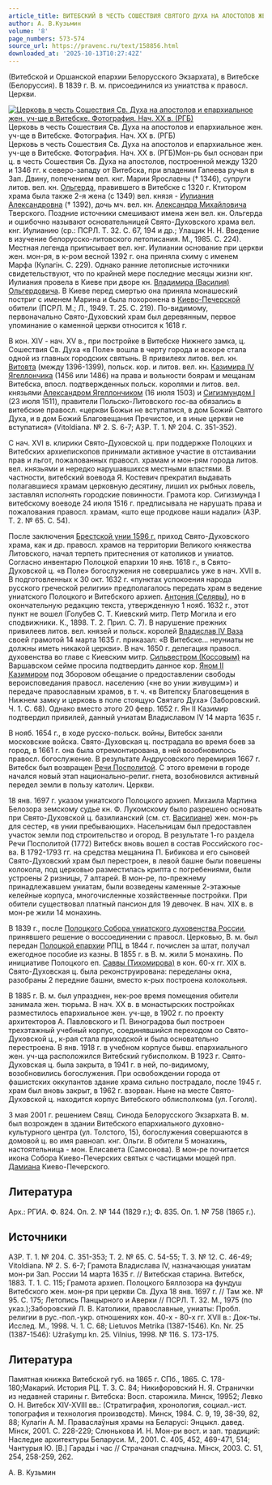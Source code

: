 ```yaml
---
article_title: ВИТЕБСКИЙ В ЧЕСТЬ СОШЕСТВИЯ СВЯТОГО ДУХА НА АПОСТОЛОВ ЖЕНСКИЙ МОНАСТЫРЬ
author: А. В.Кузьмин
volume: '8'
page_numbers: 573-574
source_url: https://pravenc.ru/text/158856.html
downloaded_at: '2025-10-13T10:27:42Z'
---
```


(Витебской и Оршанской епархии Белорусского Экзархата), в Витебске (Белоруссия). В 1839 г. В. м. присоединился из униатства к правосл. Церкви.

[![Церковь в честь Сошествия Св. Духа на апостолов и епархиальное жен. уч-ще в Витебске. Фотография. Нач. XX в. (РГБ)](https://pravenc.ru/data/241/464/1234/i200.jpg "Кликните для увеличения картинки")](https://pravenc.ru/data/241/464/1234/i400.jpg)Церковь в честь Сошествия Св. Духа на апостолов и епархиальное жен. уч-ще в Витебске. Фотография. Нач. XX в. (РГБ)  
Церковь в честь Сошествия Св. Духа на апостолов и епархиальное жен. уч-ще в Витебске. Фотография. Нач. XX в. (РГБ)Мон-рь был основан при ц. в честь Сошествия Св. Духа на апостолов, построенной между 1320 и 1346 гг. к северо-западу от Витебска, при впадении Гапеева ручья в Зап. Двину, попечением вел. кнг. Марии Ярославны († 1346), супруги литов. вел. кн. [Ольгерда](https://pravenc.ru/text/Ольгерд.html), правившего в Витебске с 1320 г. Ктитором храма была также 2-я жена (с 1349) вел. князя - [Иулиания Александровна](<https://pravenc.ru/text/Иулиания Александровна.html>) († 1392), дочь мч. вел. кн. [Александра Михайловича](<https://pravenc.ru/text/Александр Михайлович.html>) Тверского. Поздние источники смешивают имена жен вел. кн. Ольгерда и ошибочно называют основательницей Свято-Духовского храма вел. кнг. Иулианию (ср.: ПСРЛ. Т. 32. С. 67, 194 и др.; Улащик Н. Н. Введение в изучение белорусско-литовского летописания. М., 1985. С. 224). Местная легенда приписывает вел. кнг. Иулиании основание при церкви жен. мон-ря, в к-ром весной 1392 г. она приняла схиму с именем Марфа (Кулагiн. С. 229). Однако ранние летописные источники свидетельствуют, что по крайней мере последние месяцы жизни кнг. Иулиания провела в Киеве при дворе кн. [Владимира (Василия) Ольгердовича](<https://pravenc.ru/text/Владимира (Василия) Ольгердовича.html>). В Киеве перед смертью она приняла монашеский постриг с именем Марина и была похоронена в [Киево-Печерской](https://pravenc.ru/text/Киево-Печерской.html) обители (ПСРЛ. М.; Л., 1949. Т. 25. С. 219). По-видимому, первоначально Свято-Духовский храм был деревянным, первое упоминание о каменной церкви относится к 1618 г.

В кон. XIV - нач. XV в., при постройке в Витебске Нижнего замка, ц. Сошествия Св. Духа «в Поле» вошла в черту города и вскоре стала одной из главных городских святынь. В привилеях литов. вел. кн. [Витовта](https://pravenc.ru/text/Витовт.html) (между 1396-1399), польск. кор. и литов. вел. кн. [Казимира IV Ягеллончика](<https://pravenc.ru/text/Казимир IV Ягеллончик.html>) (1456 или 1486) на права и вольности боярам и мещанам Витебска, впосл. подтвержденных польск. королями и литов. вел. князьями [Александром Ягеллончиком](<https://pravenc.ru/text/Александром Ягеллончиком.html>) (16 июля 1503) и [Сигизмундом I](<https://pravenc.ru/text/Сигизмундом I.html>) (23 июля 1511), правители Польско-Литовского гос-ва обязались в витебские правосл. «церкви Божьи не вступатися, в дом Божий Святого Духа, и в дом Божий Благовещания Пречистое, и в иные церкви не вступатися» (Vitoldiana. № 2. S. 6-7; АЗР. Т. 1. № 204. С. 351-352).

С нач. XVI в. клирики Свято-Духовской ц. при поддержке Полоцких и Витебских архиепископов принимали активное участие в отстаивании прав и льгот, пожалованных правосл. храмам и мон-рям города литов. вел. князьями и нередко нарушавшихся местными властями. В частности, витебский воевода Я. Костевич прекратил выдавать полагавшиеся храмам церковную десятину, лишил их рыбных ловель, заставлял исполнять городские повинности. Грамота кор. Сигизмунда I витебскому воеводе 24 июля 1516 г. предписывала не нарушать права и пожалования правосл. храмам, «што еще продкове наши надали» (АЗР. Т. 2. № 65. С. 54).

После заключения [Брестской унии 1596 г.](<https://pravenc.ru/text/Брестская уния.html>) приход Свято-Духовского храма, как и др. правосл. храмов на территории Великого княжества Литовского, начал терпеть притеснения от католиков и униатов. Согласно инвентарю Полоцкой епархии 10 янв. 1618 г., в Свято-Духовской ц. «в Поле» богослужения не совершались уже в нач. XVII в. В подготовленных к 30 окт. 1632 г. «пунктах успокоения народа русского греческой религии» предполагалось передать храм в ведение униатского Полоцкого и Витебского архиеп. [Антония (Селявы)](<https://pravenc.ru/text/Антония (Селявы).html>), но в окончательную редакцию текста, утвержденную 1 нояб. 1632 г., этот пункт не вошел (Голубев С. Т. Киевский митр. Петр Могила и его сподвижники. К., 1898. Т. 2. Прил. С. 7). В нарушение прежних привилеев литов. вел. князей и польск. королей [Владислав IV Ваза](<https://pravenc.ru/text/Владислав IV Ваза.html>) своей грамотой 14 марта 1635 г. приказал: «В Витебске... неуниаты не должны иметь никакой церкви». В нач. 1650 г. делегация правосл. духовенства во главе с Киевским митр. [Сильвестром (Коссовым)](<https://pravenc.ru/text/Сильвестром (Коссовым).html>) на Варшавском сейме просила подтвердить данное кор. [Яном II Казимиром](<https://pravenc.ru/text/Яном II Казимиром.html>) под Зборовом обещание о предоставлении свободы вероисповедания правосл. населению («не во унии живущим») и передаче православным храмов, в т. ч. «в Витепску Благовещения в Нижнем замку и церковь в поле стоящую Святаго Духа» (Заборовский. Ч. 1. С. 68). Однако вместо этого 20 февр. 1652 г. Ян II Казимир подтвердил привилей, данный униатам Владиславом IV 14 марта 1635 г.

В нояб. 1654 г., в ходе русско-польск. войны, Витебск заняли московские войска. Свято-Духовская ц. пострадала во время боев за город, в 1661 г. она была отремонтирована, в ней возобновилось правосл. богослужение. В результате Андрусовского перемирия 1667 г. Витебск был возвращен [Речи Посполитой](<https://pravenc.ru/text/Речи Посполитой.html>). С этого времени в городе начался новый этап национально-религ. гнета, возобновился активный передел земли в пользу католич. Церкви.

18 янв. 1697 г. указом униатского Полоцкого архиеп. Михаила Мартина Белозора земскому судье кн. Ф. Лукомскому было разрешено основать при Свято-Духовской ц. базилианский (см. ст. [Василиане](https://pravenc.ru/text/Василиане.html)) жен. мон-рь для сестер, «в унии пребывающих». Насельницам был предоставлен участок земли под строительство и огород. В результате 1-го раздела Речи Посполитой (1772) Витебск вновь вошел в состав Российского гос-ва. В 1792-1793 гг. на средства мещанина П. Бибикова и его сыновей Свято-Духовский храм был перестроен, в левой башне были повешены колокола, под церковью разместилась крипта с погребениями, были устроены 2 ризницы, 7 алтарей. В мон-ре, по-прежнему принадлежавшем униатам, были возведены каменные 2-этажные келейные корпуса, многочисленные хозяйственные постройки. При обители существовал платный пансион для 19 девочек. В нач. XIX в. в мон-ре жили 14 монахинь.

В 1839 г., после [Полоцкого Собора униатского духовенства России](<https://pravenc.ru/text/Полоцкого Собора униатского духовенства России.html>), принявшего решение о воссоединении с правосл. Церковью, В. м. был передан [Полоцкой епархии](<https://pravenc.ru/text/Полоцкой епархии.html>) РПЦ, в 1844 г. почислен за штат, получал ежегодное пособие из казны. В 1855 г. в В. м. жили 5 монахинь. По инициативе Полоцкого еп. [Саввы (Тихомирова)](<https://pravenc.ru/text/Саввы (Тихомирова).html>) в кон. 60-х гг. XIX в. Свято-Духовская ц. была реконструирована: переделаны окна, разобраны 2 передние башни, вместо к-рых построена колокольня.

В 1885 г. В. м. был упразднен, нек-рое время помещения обители занимала жен. тюрьма. В нач. XX в. в монастырских постройках разместилось епархиальное жен. уч-ще, в 1902 г. по проекту архитекторов А. Павловского и П. Виноградова был построен трехэтажный учебный корпус, соединявшийся переходом со Свято-Духовской ц., к-рая стала приходской и была основательно перестроена. В янв. 1918 г. в учебном корпусе бывш. епархиального жен. уч-ща расположился Витебский губисполком. В 1923 г. Свято-Духовская ц. была закрыта, в 1941 г. в ней, по-видимому, возобновились богослужения. При освобождении города от фашистских оккупантов здание храма сильно пострадало, после 1945 г. храм был вновь закрыт, в 1962 г. взорван. Ныне на месте Свято-Духовской ц. находится корпус Витебского облисполкома (ул. Гоголя).

3 мая 2001 г. решением Свящ. Синода Белорусского Экзархата В. м. был возрожден в здании Витебского епархиального духовно-культурного центра (ул. Толстого, 15), богослужения совершаются в домовой ц. во имя равноап. кнг. Ольги. В обители 5 монахинь, настоятельница - мон. Елисавета (Самсонова). В мон-ре почитается икона Собора Киево-Печерских святых с частицами мощей прп. [Дамиана](https://pravenc.ru/text/Дамиан.html) Киево-Печерского.

## Литература

Арх.: РГИА. Ф. 824. Оп. 2. № 144 (1829 г.); Ф. 835. Оп. 1. № 758 (1865 г.).

## Источники

АЗР. Т. 1. № 204. С. 351-353; Т. 2. № 65. С. 54-55; Т. 3. № 12. С. 46-49; Vitoldiana. № 2. S. 6-7; Грамота Владислава IV, назначающая униатам мон-ри Зап. России 14 марта 1635 г. // Витебская старина. Витебск, 1883. Т. 1. С. 115; Грамота архиеп. Полоцкого Бяллозора на фундуш Витебского жен. мон-ря при церкви Св. Духа 18 янв. 1697 г. // Там же. № 95. С. 175; Летопись Панцырного и Аверки // ПСРЛ. Т. 32. М., 1975 (по указ.);Заборовский Л. В. Католики, православные, униаты: Пробл. религии в рус.-пол.-укр. отношениях кон. 40-х - 80-х гг. XVII в.: Док-ты. Исслед. М., 1998. Ч. 1. С. 68; Lietuvos Metrika (1387-1546). Kn. Nr. 25 (1387-1546): Užrašymµ kn. 25. Vilnius, 1998. № 116. S. 173-175.

## Литература

Памятная книжка Витебской губ. на 1865 г. СПб., 1865. С. 178-180;Макарий. История РЦ. Т. 3. С. 84; Никифоровский Н. Я. Странички из недавней старины г. Витебска: Восп. старожила. Минск, 19952; Левко О. Н. Витебск XIV-XVIII вв.: (Стратиграфия, хронология, социал.-ист. топография и технология производств). Минск, 1984. С. 9, 19, 38-39, 82, 88; Кулагiн А. М. Праваслаўныя храмы на Беларусi: Энцыкл. давед. Мiнск, 2001. С. 228-229; Слюнькова И. Н. Мон-ри вост. и зап. традиций: Наследие архитектуры Беларуси. М., 2001. С. 405, 452, 469-471, 514; Чантурыя Ю. [В.] Гарады i час // Страчаная спадчына. Мiнск, 2003. С. 51, 254, 258-259, 262.

А. В.  Кузьмин
